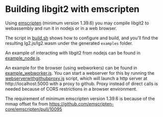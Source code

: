 # Building libgit2 with emscripten

Using [emscripten](https://emscripten.org) (minimum version 1.39.6) you may compile libgit2 to webassembly and run it in nodejs or in a web browser.

The script in [build.sh](build.sh) shows how to configure and build, and you'll find the resulting lg2.js/lg2.wasm under the generated `examples` folder.

An example of interacting with libgit2 from nodejs can be found in [example_node.js](example_node.js).

An example for the browser (using webworkers) can be found in [example_webworker.js](example_webworker.js). You can start a webserver for this by running the [webserverwithgithubproxy.js](webserverwithgithubproxy.js) script, which will launch a http server at http://localhost:5000 with a proxy to github. Proxy instead of direct calls is needed because of CORS restrictions in a browser environment.

The requirement of minimum emscripten version 1.39.6 is because of the mmap offset fix from https://github.com/emscripten-core/emscripten/pull/10095